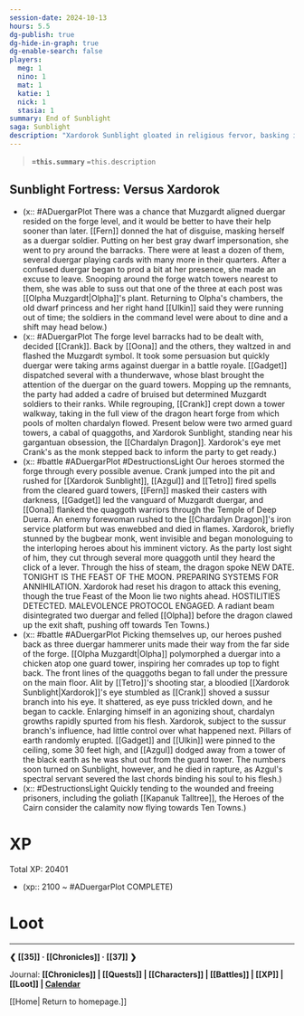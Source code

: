 ```yaml
---
session-date: 2024-10-13
hours: 5.5
dg-publish: true
dg-hide-in-graph: true
dg-enable-search: false
players:
  meg: 1
  nino: 1
  mat: 1
  katie: 1
  nick: 1
  stasia: 1
summary: End of Sunblight
saga: Sunblight
description: "Xardorok Sunblight gloated in religious fervor, basking in the completion of his Chardalyn Dragon in honor of a false god. Our party cleared his hallways, thick with blood of both Muzgardt and Sunblight duergar before facing the warlock king in his forge. MALEVOLENCE PROTOCOL ENGAGED. With the dragon reprogrammed to take flight, Tetro, Oona, Fern, Crank, Gadget, and Azgul routed the vanguard of duergar hammerers and quaggoth soldiers. Sussur branch jutting from an impaled eye, Xardorok transmogrified, body turning to chardalyn as dark magicks tore apart the foundry. Whatever remaining lifeblood spilling, Xardorok died in agony. Quickly tending to the wounded and freeing prisoners, the Heroes of the Cairn consider the calamity now flying towards Ten Towns."
---
```


> **`=this.summary`**
> `=this.description`

## Sunblight Fortress: Versus Xardorok
- (x:: #ADuergarPlot There was a chance that Muzgardt aligned duergar resided on the forge level, and it would be better to have their help sooner than later. [[Fern]] donned the hat of disguise, masking herself as a duergar soldier. Putting on her best gray dwarf impersonation, she went to pry around the barracks. There were at least a dozen of them, several duergar playing cards with many more in their quarters. After a confused duergar began to prod a bit at her presence, she made an excuse to leave. Snooping around the forge watch towers nearest to them, she was able to suss out that one of the three at each post was [[Olpha Muzgardt|Olpha]]'s plant. Returning to Olpha's chambers, the old dwarf princess and her right hand [[Ulkin]] said they were running out of time; the soldiers in the command level were about to dine and a shift may head below.)
- (x:: #ADuergarPlot The forge level barracks had to be dealt with, decided [[Crank]]. Back by [[Oona]] and the others, they waltzed in and flashed the Muzgardt symbol. It took some persuasion but quickly duergar were taking arms against duergar in a battle royale. [[Gadget]] dispatched several with a thunderwave, whose blast brought the attention of the duergar on the guard towers. Mopping up the remnants, the party had added a cadre of bruised but determined Muzgardt soldiers to their ranks. While regrouping, [[Crank]] crept down a tower walkway, taking in the full view of the dragon heart forge from which pools of molten chardalyn flowed. Present below were two armed guard towers, a cabal of quaggoths, and Xardorok Sunblight, standing near his gargantuan obsession, the [[Chardalyn Dragon]]. Xardorok's eye met Crank's as the monk stepped back to inform the party to get ready.)
- (x:: #battle #ADuergarPlot #DestructionsLight Our heroes stormed the forge through every possible avenue. Crank jumped into the pit and rushed for [[Xardorok Sunblight]], [[Azgul]] and [[Tetro]] fired spells from the cleared guard towers, [[Fern]] masked their casters with darkness, [[Gadget]] led the vanguard of Muzgardt duergar, and [[Oona]] flanked the quaggoth warriors through the Temple of Deep Duerra. An enemy forewoman rushed to the [[Chardalyn Dragon]]'s iron service platform but was enwebbed and died in flames. Xardorok, briefly stunned by the bugbear monk, went invisible and began monologuing to the interloping heroes about his imminent victory. As the party lost sight of him, they cut through several more quaggoth until they heard the click of a lever. Through the hiss of steam, the dragon spoke NEW DATE. TONIGHT IS THE FEAST OF THE MOON. PREPARING SYSTEMS FOR ANNIHILATION. Xardorok had reset his dragon to attack this evening, though the true Feast of the Moon lie two nights ahead.  HOSTILITIES DETECTED. MALEVOLENCE PROTOCOL ENGAGED. A radiant beam disintegrated two duergar and felled [[Olpha]] before the dragon clawed up the exit shaft, pushing off towards Ten Towns.)
- (x:: #battle #ADuergarPlot Picking themselves up, our heroes pushed back as three duergar hammerer units made their way from the far side of the forge. [[Olpha Muzgardt|Olpha]] polymorphed a duergar into a chicken atop one guard tower, inspiring her comrades up top to fight back. The front lines of the quaggoths began to fall under the pressure on the main floor. Alit by [[Tetro]]'s shooting star, a bloodied [[Xardorok Sunblight|Xardorok]]'s eye stumbled as [[Crank]] shoved a sussur branch into his eye. It shattered, as eye puss trickled down, and he began to cackle. Enlarging himself in an agonizing shout, chardalyn growths rapidly spurted from his flesh. Xardorok, subject to the sussur branch's influence, had little control over what happened next. Pillars of earth randomly erupted. [[Gadget]] and [[Ulkin]] were pinned to the ceiling, some 30 feet high, and [[Azgul]] dodged away from a tower of the black earth as he was shut out from the guard tower. The numbers soon turned on Sunblight, however, and he died in rapture, as Azgul's spectral servant severed the last chords binding his soul to his flesh.)
- (x:: #DestructionsLight Quickly tending to the wounded and freeing prisoners, including the goliath [[Kapanuk Talltree]], the Heroes of the Cairn consider the calamity now flying towards Ten Towns.)

# XP
Total XP: 20401
- (xp:: 2100 ~ #ADuergarPlot COMPLETE) 

# Loot

---
**❮ [[35]] · [[Chronicles]] ·  [[37]] ❯**

Journal: **[[Chronicles]] | [[Quests]] |  [[Characters]] | [[Battles]] | [[XP]] | [[Loot]] | [Calendar](https://app.fantasy-calendar.com/calendars/38f9e3f5098bac1f655a4fb4241f35eb)**

[[Home| Return to homepage.]]